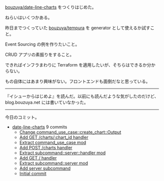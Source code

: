 [bouzuya/date-line-charts] をつくりはじめた。

ねらいはいくつかある。

昨日までつくっていた [bouzuya/tempura] を generator として使えるか試すこと。

Event Sourcing の例を作りたいこと。

CRUD アプリの素振りをすること。

できればインフラまわりに Terraform を適用したいが、そちらはできるか分からない。

もの自体にはあまり興味がない。フロントエンドも面倒だなと思っている。

---

『イシューからはじめよ』を読んだ。以前にも読んだような気がしたのだけど、 blog.bouzuya.net には書いていなかった。

---

今日のコミット。

- [date-line-charts](https://github.com/bouzuya/date-line-charts) 9 commits
  - [Change command_use_case::create_chart::Output](https://github.com/bouzuya/date-line-charts/commit/6326f546cf89caacca879e109fb8d11de4fce279)
  - [Add GET /charts/:chart_id handler](https://github.com/bouzuya/date-line-charts/commit/0bc6a0a30594051fb4339137c99a878ea8f1bf2d)
  - [Extract command_use_case mod](https://github.com/bouzuya/date-line-charts/commit/977ba31b667f0f056a29bcd85d722b0c21bacdc4)
  - [Add POST /charts handler](https://github.com/bouzuya/date-line-charts/commit/1e83e962ffde1ec82c65e33cf809a88f654258cb)
  - [Extract subcommand::server::handler mod](https://github.com/bouzuya/date-line-charts/commit/5c87587dbda51d7a145b2905c07e3d2d2f74b5e5)
  - [Add GET / handler](https://github.com/bouzuya/date-line-charts/commit/5ecd9909acbe9eb6bae13f48bb2a93ae763f2b81)
  - [Extract subcommand::server mod](https://github.com/bouzuya/date-line-charts/commit/9ccabf6865bf1e6a49e8c9bbe5367cfac7b15bcb)
  - [Add server subcommand](https://github.com/bouzuya/date-line-charts/commit/3ff2e189ec8548886dca6105b720e1cc56213fdd)
  - [Initial commit](https://github.com/bouzuya/date-line-charts/commit/34c1b3b23a84c405cfdd615c353cec99625389fd)

[bouzuya/date-line-charts]: https://github.com/bouzuya/date-line-charts
[bouzuya/tempura]: https://github.com/bouzuya/tempura
